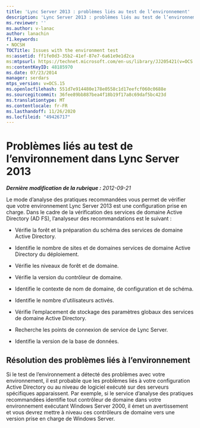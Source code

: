 ```yaml
---
title: 'Lync Server 2013 : problèmes liés au test de l’environnement'
description: 'Lync Server 2013 : problèmes liés au test de l’environnement.'
ms.reviewer: ''
ms.author: v-lanac
author: lanachin
f1.keywords:
- NOCSH
TOCTitle: Issues with the environment test
ms:assetid: ff1fe0d3-35b2-41ef-87e7-6a61e9e1d2ca
ms:mtpsurl: https://technet.microsoft.com/en-us/library/JJ205421(v=OCS.15)
ms:contentKeyID: 48185970
ms.date: 07/23/2014
manager: serdars
mtps_version: v=OCS.15
ms.openlocfilehash: 551d7e914480e178e0558c1d17eefcf060c0688e
ms.sourcegitcommit: 36fee89bb887bea4f18b19f17a8c69daf5bc423d
ms.translationtype: MT
ms.contentlocale: fr-FR
ms.lasthandoff: 11/26/2020
ms.locfileid: "49426717"
---
```

# <a name="issues-with-the-environment-test-in-lync-server-2013"></a>Problèmes liés au test de l’environnement dans Lync Server 2013

<div data-xmlns="http://www.w3.org/1999/xhtml">

<div class="topic" data-xmlns="http://www.w3.org/1999/xhtml" data-msxsl="urn:schemas-microsoft-com:xslt" data-cs="https://msdn.microsoft.com/">

<div data-asp="https://msdn2.microsoft.com/asp">



</div>

<div id="mainSection">

<div id="mainBody">

<span> </span>

_**Dernière modification de la rubrique :** 2012-09-21_

Le mode d’analyse des pratiques recommandées vous permet de vérifier que votre environnement Lync Server 2013 est une configuration prise en charge. Dans le cadre de la vérification des services de domaine Active Directory (AD FS), l’analyseur des recommandations est le suivant :

  - Vérifie la forêt et la préparation du schéma des services de domaine Active Directory.

  - Identifie le nombre de sites et de domaines services de domaine Active Directory du déploiement.

  - Vérifie les niveaux de forêt et de domaine.

  - Vérifie la version du contrôleur de domaine.

  - Identifie le contexte de nom de domaine, de configuration et de schéma.

  - Identifie le nombre d’utilisateurs activés.

  - Vérifie l’emplacement de stockage des paramètres globaux des services de domaine Active Directory.

  - Recherche les points de connexion de service de Lync Server.

  - Identifie la version de la base de données.

<div>

## <a name="resolving-issues-with-the-environment"></a>Résolution des problèmes liés à l’environnement

Si le test de l’environnement a détecté des problèmes avec votre environnement, il est probable que les problèmes liés à votre configuration Active Directory ou au niveau de logiciel exécuté sur des serveurs spécifiques apparaissent. Par exemple, si le service d’analyse des pratiques recommandées identifie tout contrôleur de domaine dans votre environnement exécutant Windows Server 2000, il émet un avertissement et vous devrez mettre à niveau ces contrôleurs de domaine vers une version prise en charge de Windows Server.

</div>

</div>

<span> </span>

</div>

</div>

</div>

